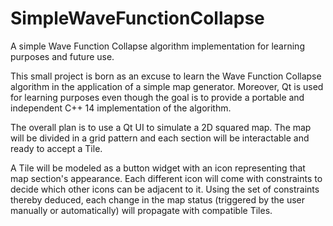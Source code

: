# SimpleWaveFunctionCollapse
A simple Wave Function Collapse algorithm implementation for learning purposes and future use.

This small project is born as an excuse to learn the Wave Function Collapse algorithm in the application of a simple map generator.
Moreover, Qt is used for learning purposes even though the goal is to provide a portable and independent C++ 14 implementation of the algorithm.

The overall plan is to use a Qt UI to simulate a 2D squared map. The map will be divided in a grid pattern and each section will be interactable and ready to accept a Tile.

A Tile will be modeled as a button widget with an icon representing that map section's appearance.
Each different icon will come with constraints to decide which other icons can be adjacent to it.
Using the set of constraints thereby deduced, each change in the map status (triggered by the user manually or automatically) will propagate with compatible Tiles.

